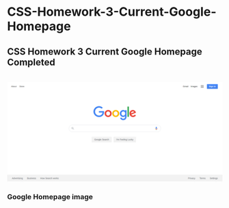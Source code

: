 # CSS-Homework-3-Current-Google-Homepage
## CSS Homework 3 Current Google Homepage Completed
<br>

<img src="img/googlehomepage.png" alt="googlehomepage" >
<br>

### Google Homepage image

